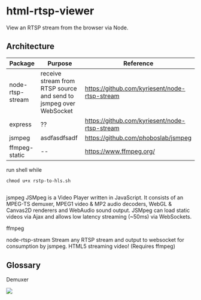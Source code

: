 # html-rtsp-viewer

View an RTSP stream from the browser via Node.


## Architecture

| Package | Purpose | Reference |
| -- | -- | -- |
| node-rtsp-stream | receive stream from RTSP source and send to jsmpeg over WebSocket  | https://github.com/kyriesent/node-rtsp-stream |
| express | ??  | https://github.com/kyriesent/node-rtsp-stream |
| jsmpeg | asdfasdfsadf | https://github.com/phoboslab/jsmpeg |
| ffmpeg-static | -- | https://www.ffmpeg.org/ |



run shell while

`chmod u+x rstp-to-hls.sh`
## 


jsmpeg
JSMpeg is a Video Player written in JavaScript. It consists of an MPEG-TS demuxer, MPEG1 video & MP2 audio decoders, WebGL & Canvas2D renderers and WebAudio sound output. JSMpeg can load static videos via Ajax and allows low latency streaming (~50ms) via WebSockets.

ffmpeg


node-rtsp-stream
Stream any RTSP stream and output to websocket for consumption by jsmpeg. HTML5 streaming video! (Requires ffmpeg)





## Glossary

Demuxer

<img src="fhttps://upload.wikimedia.org/wikipedia/commons/e/e0/Telephony_multiplexer_system.gif"/>